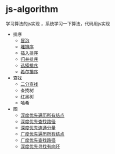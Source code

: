 # js-algorithm
学习算法的js实现 ，系统学习一下算法，代码用js实现

* 排序
    - [冒泡](bubbleSort.js)
    - [堆排序](heapSort.js)
    - [插入排序](insertionSort.js)
    - [归并排序](mergeSort.js)
    - [选择排序](selectionSrot.js)
    - [希尔排序](shellSort.js)
* 查找
    - [二分查找](binarySearch.js)
    - 查找树
    - 红黑树
    - 哈希
* 图
    - [深度优先遍历所有结点](dfsSearch.js)
    - [深度优先查找路径](dfsPath.js)
    - [深度优先连通分量](dfsCC.js)
    - [广度优先遍历所有结点](bfsSearch.js)
    - [广度优先查找路径](bfsPath.js)
    - [深度优先寻找有向环](dfsDirectedCycle.js)
